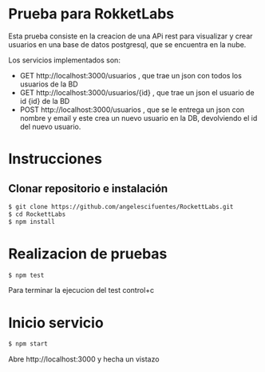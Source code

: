 # Prueba para RokketLabs
Esta prueba consiste en la creacion de una APi rest para visualizar y crear usuarios en una base de datos postgresql, que se encuentra en la nube.

Los servicios implementados son:
* GET   http://localhost:3000/usuarios , que trae un json con todos los usuarios de la BD
* GET   http://localhost:3000/usuarios/{id} , que trae un json el usuario de id {id} de la BD
* POST   http://localhost:3000/usuarios , que se le entrega un json con nombre y email y este crea un nuevo usuario en la DB, devolviendo el id del nuevo usuario.





# Instrucciones 
## Clonar repositorio e instalación
```sh
$ git clone https://github.com/angelescifuentes/RockettLabs.git
$ cd RockettLabs
$ npm install
```
# Realizacion de pruebas
```sh
$ npm test
```
Para terminar la ejecucion del test control+c

# Inicio servicio
```sh
$ npm start
```
Abre http://localhost:3000 y hecha un vistazo
